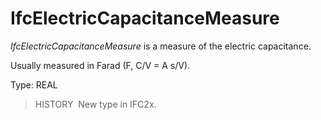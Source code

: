 # IfcElectricCapacitanceMeasure

_IfcElectricCapacitanceMeasure_ is a measure of the electric capacitance.

Usually measured in Farad (F, C/V = A s/V).

Type: REAL

> HISTORY&nbsp; New type in IFC2x.
